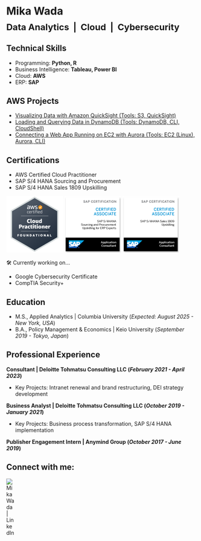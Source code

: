 # Mika Wada  </br><sub>Data Analytics&nbsp;&nbsp;|&nbsp;&nbsp;Cloud&nbsp;&nbsp;|&nbsp;&nbsp;Cybersecurity</sub>

## Technical Skills
- Programming: **Python, R**
- Business Intelligence: **Tableau, Power BI**
- Cloud: **AWS**
- ERP: **SAP**

## AWS Projects
- [Visualizing Data with Amazon QuickSight (Tools: S3, QuickSight)](https://github.com/mikawada/analytics-quicksight)
- [Loading and Querying Data in DynamoDB (Tools: DynamoDB, CLI, CloudShell)](https://github.com/mikawada/databases-dynamodb)
- [Connecting a Web App Running on EC2 with Aurora (Tools: EC2 (Linux), Aurora, CLI)](https://github.com/mikawada/databases-webapp)

## Certifications
- AWS Certified Cloud Practitioner
- SAP S/4 HANA Sourcing and Procurement
- SAP S/4 HANA Sales 1809 Upskilling

[<img src="images/ccp.png" alt="Preview" width="150"/>][CCP]
[<img src="images/sap1.png" alt="Preview" width="150"/>][SAP1]
[<img src="images/sap2.png" alt="Preview" width="150"/>][SAP2]

[CCP]: https://www.credly.com/badges/05191195-e16c-47f4-99d9-dfeb0980fe3e
[SAP1]: https://www.credly.com/badges/ff4050a9-1fe3-451a-aee2-8bfe1199bc79
[SAP2]: https://www.credly.com/badges/980adb89-47af-4421-9d51-3da48d3c9425

🛠️ Currently working on...
- Google Cybersecurity Certificate
- CompTIA Security+

## Education						       		
- M.S., Applied Analytics	| Columbia University (_Expected: August 2025 - New York, USA_)	 			        		
- B.A., Policy Management & Economics | Keio University (_September 2019 - Tokyo, Japan_)

## Professional Experience
**Consultant | Deloitte Tohmatsu Consulting LLC (_February 2021 - April 2023_)**
  - Key Projects: Intranet renewal and brand restructuring, DEI strategy development

**Business Analyst | Deloitte Tohmatsu Consulting LLC (_October 2019 - January 2021_)**
  - Key Projects: Business process transformation, SAP S/4 HANA implementation

**Publisher Engagement Intern | Anymind Group (_October 2017 - June 2019_)**

## Connect with me:

[<img align="left" alt="MikaWada | LinkedIn" width="22px" src="https://cdn.jsdelivr.net/npm/simple-icons@v3/icons/linkedin.svg" />][linkedin]

[linkedin]: https://www.linkedin.com/in/mika-tina-wada/
